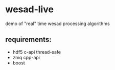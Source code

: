 # wesad-live
demo of "real" time wesad processing algorithms

## requirements:
* hdf5 c-api thread-safe
* zmq cpp-api
* boost
